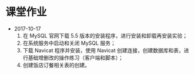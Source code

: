 # 课堂作业

- 2017-10-17
    1. 在 MySQL 官网下载 5.5 版本的安装程序，进行安装和卸载再安装实验；
    1. 在系统服务中启动和关闭 MySQL 服务；
    1. 下载 Navicat 程序并安装，使用 Navicat 创建连接，创建数据库和表，进行基础增删改的操作练习（客户端和脚本）；
    1. 创建饭店订餐相关表的创建。